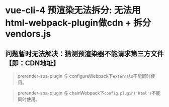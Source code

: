 # vue-cli-4  预渲染无法拆分: 无法用html-webpack-plugin做cdn + 拆分vendors.js
## 问题暂时无法解决：猜测预渲染器不能请求第三方文件【即：CDN地址】

> prerender-spa-plugin 与 configureWebpack下```externals```不能同时使用。

> prerender-spa-plugin 与 chainWebpack下```config.plugin('html')```不能同时使用。
